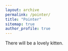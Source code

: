 ```yaml
---
layout: archive
permalink: /pointer/
title: "Pointer"
sitemap: true
author_profile: true
---
```



There will be a lovely kitten. 

